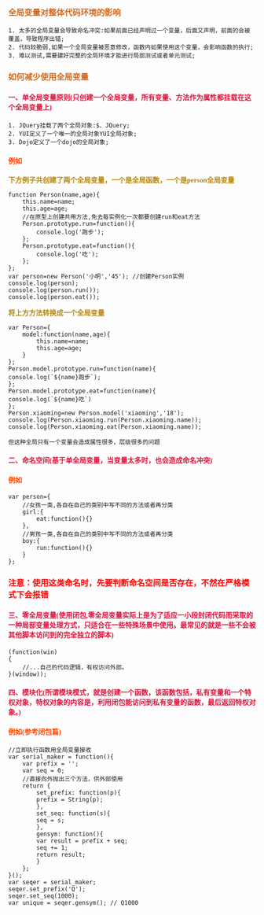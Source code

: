 ### <font face='微软雅黑' color='Chocolate'>**全局变量对整体代码环境的影响**</font>

    1. 太多的全局变量会导致命名冲突:如果前面已经声明过一个变量，后面又声明，前面的会被覆盖，导致程序出错;
    2. 代码较脆弱,如果一个全局变量被恶意修改，函数内如果使用这个变量，会影响函数的执行;
    3. 难以测试,需要建好完整的全局环境才能进行局部测试或者单元测试;

### <font face='微软雅黑' color='Chocolate'>**如何减少使用全局变量**</font>

#### <font face='微软雅黑' color='#DC143C'>一、单全局变量原则(只创建一个全局变量，所有变量、方法作为属性都挂载在这个全局变量上)</font>

    1. JQuery挂载了两个全局对象:$、JQuery;
    2. YUI定义了一个唯一的全局对象YUI全局对象;
    3. Dojo定义了一个dojo的全局对象;

#### <font face='微软雅黑' color='#FF4500'>例如</font>

<font face='微软雅黑' color='DarkGoldenRod' >**下方例子共创建了两个全局变量，一个是全局函数，一个是person全局变量**</font>

    function Person(name,age){
        this.name=name;
        this.age=age;
        //在原型上创建共用方法,免去每实例化一次都要创建run和eat方法
        Person.prototype.run=function(){
            console.log('跑步');
        };
        Person.prototype.eat=function(){
            console.log('吃');
        };
    };
    var person=new Person('小明','45'); //创建Person实例
    console.log(person); 
    console.log(person.run());
    console.log(person.eat()); 

<font face='微软雅黑' color='DarkGoldenRod' >**将上方方法转换成一个全局变量**</font>
    
    var Person={
        model:function(name,age){
            this.name=name;
            this.age=age;
        }
    };
    Person.model.prototype.run=function(name){
    console.log(`${name}跑步`);
    };
    Person.model.prototype.eat=function(name){
    console.log(`${name}吃`)
    };
    Person.xiaoming=new Person.model('xiaoming','18');
    console.log(Person.xiaoming.run(Person.xiaoming.name));
    console.log(Person.xiaoming.eat(Person.xiaoming.name));

    但这种全局只有一个变量会造成属性很多，层级很多的问题

#### <font face='微软雅黑' color='#DC143C'>二、命名空间(基于单全局变量，当变量太多时，也会造成命名冲突)</font>

#### <font face='微软雅黑' color='#FF4500'>例如</font>
    var person={
        //女孩一类,各自在自己的类别中写不同的方法或者再分类
        girl:{
            eat:function(){}
        },
        //男孩一类,各自在自己的类别中写不同的方法或者再分类
        boy:{
            run:function(){}
        }
    };
### <font face='微软雅黑' color='red'>**注意：使用这类命名时，先要判断命名空间是否存在，不然在严格模式下会报错**</font>

#### <font face='微软雅黑' color='#DC143C'>三、零全局变量(使用闭包,零全局变量实际上是为了适应一小段封闭代码而采取的一种局部变量处理方式，只适合在一些特殊场景中使用。最常见的就是一些不会被其他脚本访问到的完全独立的脚本)</font>

    (function(win)
    {
        //...自己的代码逻辑，有权访问外部。
    }(window));

#### <font face='微软雅黑' color='#DC143C'>四、模块化(所谓模块模式，就是创建一个函数，该函数包括，私有变量和一个特权对象，特权对象的内容是，利用闭包能访问到私有变量的函数，最后返回特权对象。)</font>

#### <font face='微软雅黑' color='#FF4500'>例如(参考闭包篇)</font>

    //立即执行函数用全局变量接收
    var serial_maker = function(){
        var prefix = '';
        var seq = 0;
        //直接向外抛出三个方法，供外部使用
        return {
            set_prefix: function(p){
            prefix = String(p);
            },
            set_seq: function(s){
            seq = s;
            },
            gensym: function(){
            var result = prefix + seq;
            seq += 1;
            return result;
            }
        };
    }();
    var seqer = serial_maker;
    seqer.set_prefix('Q');
    seqer.set_seq(1000);
    var unique = seqer.gensym(); // Q1000

